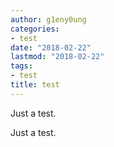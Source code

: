```yaml
---
author: g1eny0ung
categories:
- test
date: "2018-02-22"
lastmod: "2018-02-22"
tags:
- test
title: test
---
```


Just a test.

<!--more-->

Just a test.

